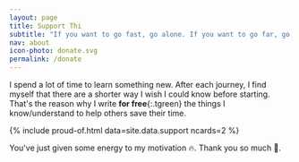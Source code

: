 ```yaml
---
layout: page
title: Support Thi
subtitle: "If you want to go fast, go alone. If you want to go far, go together."
nav: about
icon-photo: donate.svg
permalink: /donate
---
```


I spend a lot of time to learn something new. After each journey, I find myself that there are a shorter way I wish I could know before starting. That's the reason why I write **for free**{:.tgreen} the things I know/understand to help others save their time.

{% include proud-of.html data=site.data.support ncards=2 %}

You've just given some energy to my motivation 🔥. Thank you so much 💖.
